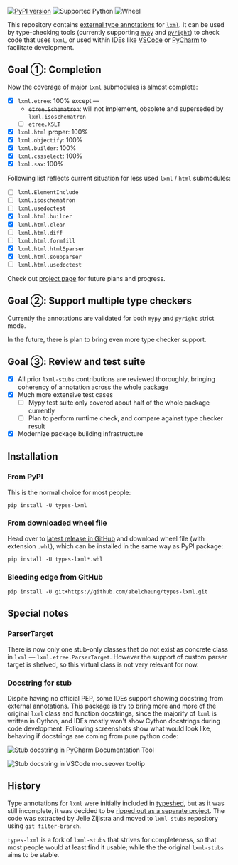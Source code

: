 [![PyPI version](https://img.shields.io/pypi/v/types-lxml.svg)](https://pypi.org/project/types-lxml/)
![Supported Python](https://img.shields.io/pypi/pyversions/types-lxml.svg)
![Wheel](https://img.shields.io/pypi/wheel/types-lxml.svg)

This repository contains [external type annotations](https://peps.python.org/pep-0561/) for [`lxml`](http://lxml.de/). It can be used by type-checking tools (currently supporting [`mypy`](https://pypi.org/project/mypy/) and [`pyright`](https://github.com/Microsoft/pyright)) to check code that uses `lxml`, or used within IDEs like [VSCode](https://code.visualstudio.com/) or [PyCharm](https://www.jetbrains.com/pycharm/) to facilitate development.

## Goal ①: Completion

Now the coverage of major `lxml` submodules is almost complete:
  - [x] `lxml.etree`: 100% except &mdash;
    - ~~`etree.Schematron`~~: will not implement, obsolete and superseded by `lxml.isoschematron`
    - [ ] `etree.XSLT`
  - [x] `lxml.html` proper: 100%
  - [x] `lxml.objectify`: 100%
  - [x] `lxml.builder`: 100%
  - [x] `lxml.cssselect`: 100%
  - [x] `lxml.sax`: 100%

Following list reflects current situation for less used `lxml` / `html` submodules:

  - [ ] `lxml.ElementInclude`
  - [ ] `lxml.isoschematron`
  - [ ] `lxml.usedoctest`
  - [x] `lxml.html.builder`
  - [x] `lxml.html.clean`
  - [ ] `lxml.html.diff`
  - [ ] `lxml.html.formfill`
  - [x] `lxml.html.html5parser`
  - [x] `lxml.html.soupparser`
  - [ ] `lxml.html.usedoctest`

Check out [project page](https://github.com/abelcheung/types-lxml/projects/1) for future plans and progress.

## Goal ②: Support multiple type checkers

Currently the annotations are validated for both `mypy` and `pyright` strict mode.

In the future, there is plan to bring even more type checker support.

## Goal ③: Review and test suite

- [x] All prior `lxml-stubs` contributions are reviewed thoroughly, bringing coherency of annotation across the whole package
- [x] Much more extensive test cases
  - [ ] Mypy test suite only covered about half of the whole package currently
  - [ ] Plan to perform runtime check, and compare against type checker result
- [x] Modernize package building infrastructure

## Installation

### From PyPI

This is the normal choice for most people:

    pip install -U types-lxml

### From downloaded wheel file

Head over to [latest release in GitHub](https://github.com/abelcheung/types-lxml/releases/latest) and download wheel file (with extension `.whl`), which can be installed in the same way as PyPI package:

    pip install -U types-lxml*.whl

### Bleeding edge from GitHub

    pip install -U git+https://github.com/abelcheung/types-lxml.git

## Special notes

### ParserTarget
There is now only one stub-only classes that do not exist as concrete class in
`lxml` &mdash; `lxml.etree.ParserTarget`. However the support of custom parser target is shelved, so this virtual class is not very relevant for now.

### Docstring for stub

Dispite having no official PEP, some IDEs support showing docstring from external annotations. This package is try to bring more and more of the original `lxml` class and function docstrings, since the majorify of `lxml` is written in Cython, and IDEs mostly won't show Cython docstrings during code development. Following screenshots show what would look like, behaving if docstrings are coming from pure python code:

![Stub docstring in PyCharm Documentation Tool](https://user-images.githubusercontent.com/83110/160575574-c20b29d0-ddda-40d4-82e3-724f59663d7e.png)

![Stub docstring in VSCode mouseover tooltip](https://user-images.githubusercontent.com/83110/160575818-168f1a98-074d-46f4-b166-3f18af56232e.png)

## History

Type annotations for `lxml` were initially included in [typeshed](https://www.github.com/python/typeshed), but as it was still incomplete, it was decided to be [ripped out as a separate project](https://github.com/python/typeshed/issues/525).
The code was extracted by Jelle Zijlstra and moved to `lxml-stubs` repository using `git filter-branch`.

`types-lxml` is a fork of `lxml-stubs` that strives for completeness, so that most people would at least find it usable; while the the original `lxml-stubs` aims to be stable.
